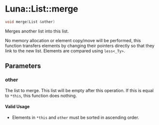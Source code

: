 # Luna::List::merge

```c++
void merge(List &other)
```

Merges another list into this list. 

No memory allocation or element copy/move will be performed, this function transfers elements by changing their pointers directly so that they link to the new list. Elements are compared using `less<_Ty>`. 

## Parameters
### other
The list to merge. This list will be empty after this operation. If this is equal to `*this`, this function does nothing. 

#### Valid Usage
* Elements in `*this` and `other` must be sorted in ascending order. 

